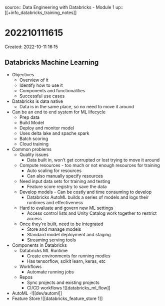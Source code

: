 source:: Data Engineering with Databricks - Module 1
up:: [[+info_databricks_training_notes]]

# 202210111615

Created: 2022-10-11 16:15

## Databricks Machine Learning

- Objectives
	- Overview of it
	- Identify how to use it
	- Components and functionalities
	- Successful use cases
- Databricks is data native
	- Data is in the same place, so no need to move it around
- Can be an end to end system for ML lifecycle
	- Prep data
	- Build Model
	- Deploy and monitor model
	- Uses delta lake and spache spark
	- Batch scoring
	- Cloud training
- Common problems
	- Quality issues
		- Data built in, won't get corrupted or lost trying to move it around
	- Compute resources - too much or not enough resources for training
		- Auto scaling for resources
		- Can also manually specify resources
	- Need input data sets for training and testing
		- Feature score registry to save the data
	- Develop models - Can be costly and time consuming to develop
		- Databricks AutoML builds a series of models and logs their runtimes and effectiveness
	- Hard to evaluate and govern new ML settings
		- Access control lists and Unity Catalog work together to restrict access
	- Once they're built, need to be integrated
		- Store and manage models
		- Standard model deployment and staging
		- Streaming serving tools
- Components in Databricks
	- Databricks ML Runtime
		- Create environments for running modles
		- Has tensorflow, scikit learn, keras, etc
	- Workflows
		- Automate running jobs
	- Repos
		- Sync projects and existing projects
		- CI/CD workflows
![[databricks_ml_flow]]
- AutoML
	-![[dev/automl]]
- Feature Store
	![[databricks_feature_store 1]]
